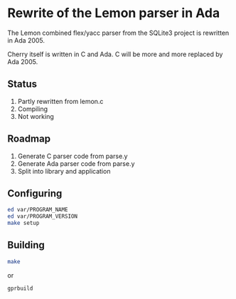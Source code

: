 # Rewrite of the Lemon parser in Ada

The Lemon combined flex/yacc parser from the SQLite3 project is rewritten in Ada 2005.

Cherry itself is written in C and Ada. C will be more and more replaced by Ada 2005.

## Status
1. Partly rewritten from lemon.c
1. Compiling
1. Not working

## Roadmap
1. Generate C parser code from parse.y
1. Generate Ada parser code from parse.y
1. Split into library and application

## Configuring
```sh
ed var/PROGRAM_NAME
ed var/PROGRAM_VERSION
make setup
```

## Building
```sh
make
```

or

```sh
gprbuild
```

